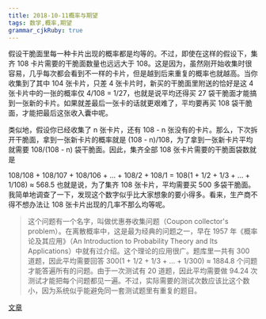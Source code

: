 ```yaml
---
title: 2018-10-11概率与期望
tags: 数学,概率,期望
grammar_cjkRuby: true
---
```


假设干脆面里每一种卡片出现的概率都是均等的。不过，即使在这样的假设下，集齐 108 卡片需要的干脆面数量也远远大于 108。这是因为，虽然刚开始收集时很容易，几乎每次都会看到不一样的卡片，但是越到后来重复的概率也就越高。当你收集到了其中 104 张卡片，只差 4 张卡片时，新买的干脆面里附送的恰好是这 4 张卡片中的一张的概率仅 4/108 = 1/27，也就是说平均还得买 27 袋干脆面才能搞到一张新的卡片。如果就差最后一张卡的话就更艰难了，平均要再买 108 袋干脆面，才能把最后这张收入囊中呢。

类似地，假设你已经收集了 n 张卡片，还有 108 - n 张没有的卡片。那么，下次拆开干脆面，拿到一张新卡片的概率就是 (108 - n)/108，为了拿到一张新卡片平均就需要 108/(108 - n) 袋干脆面。因此，集齐全部 108 张卡片需要的干脆面袋数就是

108/108 + 108/107 + 108/106 + … + 108/2 + 108/1
= 108(1 + 1/2 + 1/3 + … + 1/108)
≈ 568.5
也就是说，为了集齐 108 张卡片，平均需要买 500 多袋干脆面。我简单地调查了一下，发现这个数字似乎比大家想象的要小得多。看来，生产商不得不想办法让 108 张卡片出现的几率不那么均等呢。

>这个问题有一个名字，叫做优惠券收集问题（Coupon collector's problem）。在离散概率中，这是最为经典的问题之一，早在 1957 年《概率论及其应用》（An Introduction to Probability Theory and Its Applications）中就有过介绍。这个理论的应用很广。题库里一共有 300 道题，因此平均需要回答 300(1 + 1/2 + 1/3 + … + 1/300) ≈ 1884.8 个问题才能答遍所有的问题。由于一次测试有 20 道题，因此平均需要做 94.24 次测试才能把每个问题都见一遍。不过，实际需要的测试次数应该比这个数小，因为系统似乎能避免同一套测试题里有重复的题目。


[文章](https://www.cnblogs.com/hua-dong/p/8166093.html)